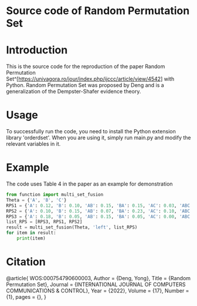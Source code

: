 ﻿# Source code of Random Permutation Set
# Introduction
This is the source code for the reproduction of the paper Random Permutation Set^[https://univagora.ro/jour/index.php/ijccc/article/view/4542] with Python. Random Permutation Set was proposed by Deng and is a generalization of the Dempster-Shafer evidence theory. 
# Usage
To successfully run the code, you need to install the Python extension library 'orderdset'. When you are using it, simply run main.py and modify the relevant variables in it.
# Example
The code uses Table 4 in the paper as an example for demonstration

```python
from function import multi_set_fusion
Theta = {'A', 'B', 'C'}
RPS1 = {'A': 0.12, 'B': 0.10, 'AB': 0.15, 'BA': 0.15, 'AC': 0.03, 'ABC': 0.10, 'ACB': 0.25, 'BAC': 0.08, 'CAB': 0.02}
RPS2 = {'A': 0.10, 'B': 0.15, 'AB': 0.07, 'BA': 0.23, 'AC': 0.10, 'ABC': 0.10, 'ACB': 0.05, 'BAC': 0.12, 'CAB': 0.08}
RPS3 = {'A': 0.18, 'B': 0.05, 'AB': 0.15, 'BA': 0.05, 'AC': 0.00, 'ABC': 0.12, 'ACB': 0.30, 'BAC': 0.10, 'CAB': 0.05}
list_RPS = [RPS3, RPS1, RPS2]
result = multi_set_fusion(Theta, 'left', list_RPS)
for item in result:
    print(item)
```
# Citation
@article{ WOS:000754790600003,
Author = {Deng, Yong},
Title = {Random Permutation Set},
Journal = {INTERNATIONAL JOURNAL OF COMPUTERS COMMUNICATIONS \& CONTROL},
Year = {2022},
Volume = {17},
Number = {1},
pages = {},
}


